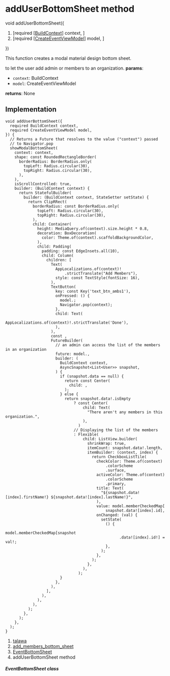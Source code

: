 
<div>

# addUserBottomSheet method

</div>


void addUserBottomSheet({

1.  [required
    [[BuildContext](https://api.flutter.dev/flutter/widgets/BuildContext-class.md)]
    context, ]
2.  [required
    [[CreateEventViewModel](../../view_model_after_auth_view_models_event_view_models_create_event_view_model/CreateEventViewModel-class.md)]
    model, ]

})



This function creates a modal material design bottom sheet.

to let the user add admin or members to an organization. **params**:

-   `context`: BuildContext
-   `model`: CreateEventViewModel

**returns**: None



## Implementation

``` language-dart
void addUserBottomSheet({
  required BuildContext context,
  required CreateEventViewModel model,
}) {
  // Returns a Future that resolves to the value ("context") passed
  // to Navigator.pop
  showModalBottomSheet(
    context: context,
    shape: const RoundedRectangleBorder(
      borderRadius: BorderRadius.only(
        topLeft: Radius.circular(30),
        topRight: Radius.circular(30),
      ),
    ),
    isScrollControlled: true,
    builder: (BuildContext context) {
      return StatefulBuilder(
        builder: (BuildContext context, StateSetter setState) {
          return ClipRRect(
            borderRadius: const BorderRadius.only(
              topLeft: Radius.circular(30),
              topRight: Radius.circular(30),
            ),
            child: Container(
              height: MediaQuery.of(context).size.height * 0.8,
              decoration: BoxDecoration(
                color: Theme.of(context).scaffoldBackgroundColor,
              ),
              child: Padding(
                padding: const EdgeInsets.all(10),
                child: Column(
                  children: [
                    Text(
                      AppLocalizations.of(context)!
                          .strictTranslate("Add Members"),
                      style: const TextStyle(fontSize: 16),
                    ),
                    TextButton(
                      key: const Key('text_btn_ambs1'),
                      onPressed: () {
                        model.;
                        Navigator.pop(context);
                      },
                      child: Text(
                        AppLocalizations.of(context)!.strictTranslate('Done'),
                      ),
                    ),
                    const ,
                    FutureBuilder(
                      // an admin can access the list of the members in an organization
                      future: model.,
                      builder: (
                        BuildContext context,
                        AsyncSnapshot<List<User>> snapshot,
                      ) {
                        if (snapshot.data == null) {
                          return const Center(
                            child: ,
                          );
                        } else {
                          return snapshot.data!.isEmpty
                              ? const Center(
                                  child: Text(
                                    "There aren't any members in this organization.",
                                  ),
                                )
                              // Displaying the list of the members
                              : Flexible(
                                  child: ListView.builder(
                                    shrinkWrap: true,
                                    itemCount: snapshot.data!.length,
                                    itemBuilder: (context, index) {
                                      return CheckboxListTile(
                                        checkColor: Theme.of(context)
                                            .colorScheme
                                            .surface,
                                        activeColor: Theme.of(context)
                                            .colorScheme
                                            .primary,
                                        title: Text(
                                          "${snapshot.data![index].firstName!} ${snapshot.data![index].lastName!}",
                                        ),
                                        value: model.memberCheckedMap[
                                            snapshot.data![index].id],
                                        onChanged: (val) {
                                          setState(
                                            () {
                                              model.memberCheckedMap[snapshot
                                                  .data![index].id!] = val!;
                                            },
                                          );
                                        },
                                      );
                                    },
                                  ),
                                );
                        }
                      },
                    ),
                  ],
                ),
              ),
            ),
          );
        },
      );
    },
  );
}
```







1.  [talawa](../../index.md)
2.  [add_members_bottom_sheet](../../widgets_add_members_bottom_sheet/)
3.  [EventBottomSheet](../../widgets_add_members_bottom_sheet/EventBottomSheet-class.md)
4.  addUserBottomSheet method

##### EventBottomSheet class








